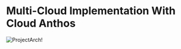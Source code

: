 # Multi-Cloud Implementation With Cloud Anthos
![ProjectArch!](https://github.com/awanmbandi/realworld-microservice-projects/blob/zdocs/images/multi_cloud_with_anthos_arch.png)

